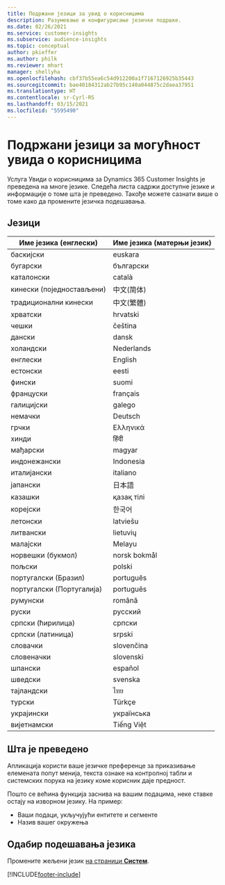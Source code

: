 ```yaml
---
title: Подржани језици за увид о корисницима
description: Разумевање и конфигурисање језичке подршке.
ms.date: 02/26/2021
ms.service: customer-insights
ms.subservice: audience-insights
ms.topic: conceptual
author: pkieffer
ms.author: philk
ms.reviewer: mhart
manager: shellyha
ms.openlocfilehash: cbf37b55ea6c54d912200a1f7167126925b35443
ms.sourcegitcommit: bae40184312ab27b95c140a044875c2daea37951
ms.translationtype: HT
ms.contentlocale: sr-Cyrl-RS
ms.lasthandoff: 03/15/2021
ms.locfileid: "5595490"
---
```

# <a name="supported-languages-for-audience-insights-capability"></a>Подржани језици за могућност увида о корисницима

Услуга Увиди о корисницима за Dynamics 365 Customer Insights је преведена на многе језике. Следећа листа садржи доступне језике и информације о томе шта је преведено. Такође можете сазнати више о томе како да промените језичка подешавања. 

## <a name="languages"></a>Језици

| Име језика (енглески)|  Име језика (матерњи језик) |
| ------------- | ------------- |
| баскијски | euskara |
| бугарски | български |
| каталонски | català |
| кинески (поједностављени) | 中文(简体) |
| традиционални кинески | 中文(繁體) |
| хрватски | hrvatski |
| чешки | čeština |
| дански | dansk |
| холандски | Nederlands |
| енглески | English |
| естонски | eesti |
| фински | suomi |
| француски | français |
| галицијски | galego |
| немачки | Deutsch |
| грчки | Ελληνικά |
| хинди | हिंदी |
| мађарски | magyar |
| индонежански | Indonesia |
| италијански | italiano |
| јапански | 日本語 |
| казашки | қазақ тілі |
| корејски | 한국어 |
| летонски | latviešu |
| литвански | lietuvių |
| малајски | Melayu |
| норвешки (букмол) | norsk bokmål |
| пољски | polski |
| португалски (Бразил) | português |
| португалски (Португалија) | português |
| румунски | română |
| руски | русский |
| српски (ћирилица) | српски |
| српски (латиница) | srpski |
| словачки | slovenčina |
| словеначки | slovenski |
| шпански | español |
| шведски | svenska |
| тајландски | ไทย |
| турски | Türkçe |
| украјински | українська |
| вијетнамски | Tiếng Việt |

## <a name="whats-translated"></a>Шта је преведено

Апликација користи ваше језичке преференце за приказивање елемената попут менија, текста ознаке на контролној табли и системских порука на језику коме корисник даје предност.

Пошто се већина функција заснива на вашим подацима, неке ставке остају на изворном језику. На пример:

- Ваши подаци, укључујући ентитете и сегменте
- Назив вашег окружења

## <a name="choose-your-language-settings"></a>Одабир подешавања језика  

Промените жељени језик [ на страници **Систем**](system.md).


[!INCLUDE[footer-include](../includes/footer-banner.md)]